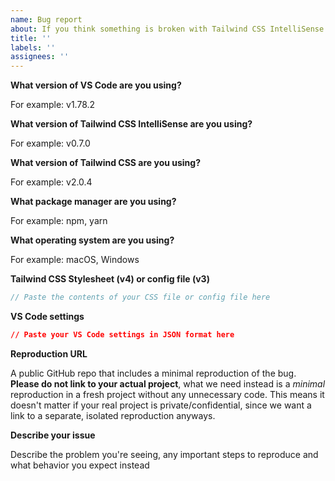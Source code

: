 ```yaml
---
name: Bug report
about: If you think something is broken with Tailwind CSS IntelliSense itself, create a bug report.
title: ''
labels: ''
assignees: ''
---
```


**What version of VS Code are you using?**

For example: v1.78.2

**What version of Tailwind CSS IntelliSense are you using?**

For example: v0.7.0

**What version of Tailwind CSS are you using?**

For example: v2.0.4

**What package manager are you using?**

For example: npm, yarn

**What operating system are you using?**

For example: macOS, Windows

**Tailwind CSS Stylesheet (v4) or config file (v3)**

```js
// Paste the contents of your CSS file or config file here
```

**VS Code settings**

```json
// Paste your VS Code settings in JSON format here
```

**Reproduction URL**

A public GitHub repo that includes a minimal reproduction of the bug. **Please do not link to your actual project**, what we need instead is a _minimal_ reproduction in a fresh project without any unnecessary code. This means it doesn't matter if your real project is private/confidential, since we want a link to a separate, isolated reproduction anyways.

**Describe your issue**

Describe the problem you're seeing, any important steps to reproduce and what behavior you expect instead
